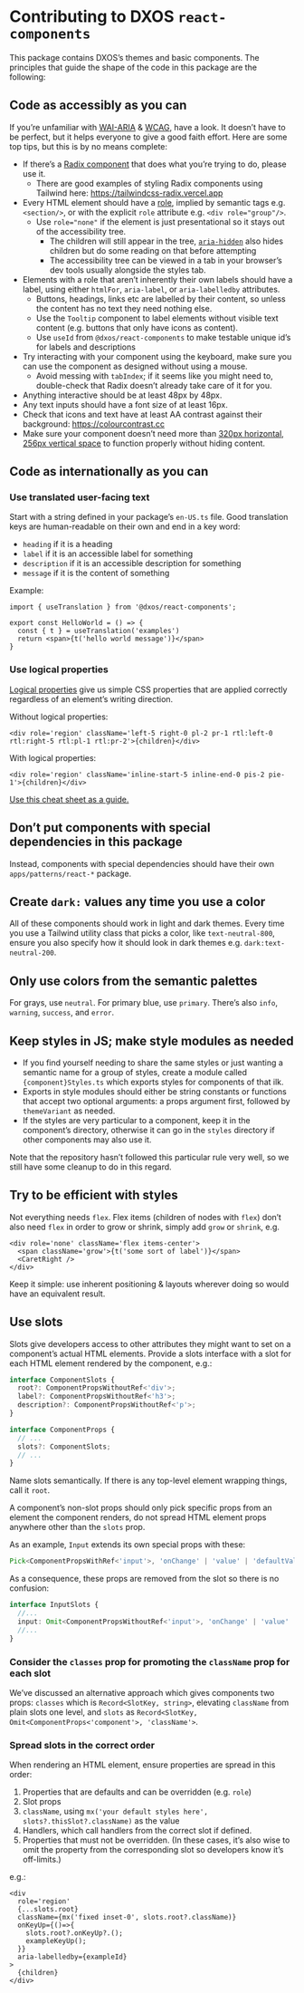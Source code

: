 # Contributing to DXOS `react-components`

This package contains DXOS’s themes and basic components. The principles that guide the shape of the code in this package are the following:

## Code as accessibly as you can

If you’re unfamiliar with [WAI-ARIA](https://developer.mozilla.org/en-US/docs/Learn/Accessibility/WAI-ARIA_basics) & [WCAG](https://www.w3.org/TR/WCAG21/), have a look. It doesn’t have to be perfect, but it helps everyone to give a good faith effort. Here are some top tips, but this is by no means complete:

- If there’s a [Radix component](https://www.radix-ui.com/docs/primitives/components/accordion) that does what you’re trying to do, please use it.
  - There are good examples of styling Radix components using Tailwind here: https://tailwindcss-radix.vercel.app
- Every HTML element should have a [role](https://developer.mozilla.org/en-US/docs/Web/Accessibility/ARIA/Roles), implied by semantic tags e.g. `<section/>`, or with the explicit `role` attribute e.g. `<div role="group"/>`.
  - Use `role="none"` if the element is just presentational so it stays out of the accessibility tree.
    - The children will still appear in the tree, [`aria-hidden`](https://developer.mozilla.org/en-US/docs/Web/Accessibility/ARIA/Attributes/aria-hidden) also hides children but do some reading on that before attempting
    - The accessibility tree can be viewed in a tab in your browser’s dev tools usually alongside the styles tab.
- Elements with a role that aren’t inherently their own labels should have a label, using either `htmlFor`, `aria-label`, or `aria-labelledby` attributes.
  - Buttons, headings, links etc are labelled by their content, so unless the content has no text they need nothing else.
  - Use the `Tooltip` component to label elements without visible text content (e.g. buttons that only have icons as content).
  - Use `useId` from `@dxos/react-components` to make testable unique id’s for labels and descriptions
- Try interacting with your component using the keyboard, make sure you can use the component as designed without using a mouse.
  - Avoid messing with `tabIndex`; if it seems like you might need to, double-check that Radix doesn’t already take care of it for you.
- Anything interactive should be at least 48px by 48px.
- Any text inputs should have a font size of at least 16px.
- Check that icons and text have at least AA contrast against their background: https://colourcontrast.cc
- Make sure your component doesn’t need more than [320px horizontal, 256px vertical space](https://www.w3.org/TR/WCAG21/#reflow) to function properly without hiding content.

## Code as internationally as you can

### Use translated user-facing text

Start with a string defined in your package’s `en-US.ts` file. Good translation keys are human-readable on their own and end in a key word:

- `heading` if it is a heading
- `label` if it is an accessible label for something
- `description` if it is an accessible description for something
- `message` if it is the content of something

Example:

```tsx
import { useTranslation } from '@dxos/react-components';

export const HelloWorld = () => {
  const { t } = useTranslation('examples')
  return <span>{t('hello world message')}</span>
}
```

### Use logical properties

[Logical properties](https://developer.mozilla.org/en-US/docs/Learn/CSS/Building_blocks/Handling_different_text_directions#logical_properties_and_values) give us simple CSS properties that are applied correctly regardless of an element’s writing direction.

Without logical properties:

```tsx
<div role='region' className='left-5 right-0 pl-2 pr-1 rtl:left-0 rtl:right-5 rtl:pl-1 rtl:pr-2'>{children}</div>
```

With logical properties:
```tsx
<div role='region' className='inline-start-5 inline-end-0 pis-2 pie-1'>{children}</div>
```

[Use this cheat sheet as a guide.](https://stevecochrane.github.io/tailwindcss-logical)

## Don’t put components with special dependencies in this package
Instead, components with special dependencies should have their own `apps/patterns/react-*` package.

## Create `dark:` values any time you use a color
All of these components should work in light and dark themes. Every time you use a Tailwind utility class that picks a color, like `text-neutral-800`, ensure you also specify how it should look in dark themes e.g. `dark:text-neutral-200`.

## Only use colors from the semantic palettes
For grays, use `neutral`. For primary blue, use `primary`. There’s also `info`, `warning`, `success`, and `error`.

## Keep styles in JS; make style modules as needed
  - If you find yourself needing to share the same styles or just wanting a semantic name for a group of styles, create a module called `{component}Styles.ts` which exports styles for components of that ilk.
  - Exports in style modules should either be string constants or functions that accept two optional arguments: a props argument first, followed by `themeVariant` as needed.
  - If the styles are very particular to a component, keep it in the component’s directory, otherwise it can go in the `styles` directory if other components may also use it.

Note that the repository hasn’t followed this particular rule very well, so we still have some cleanup to do in this regard.

## Try to be efficient with styles

Not everything needs `flex`. Flex items (children of nodes with `flex`) don’t also need `flex` in order to grow or shrink, simply add `grow` or `shrink`, e.g.

```tsx
<div role='none' className='flex items-center'>
  <span className='grow'>{t('some sort of label')}</span>
  <CaretRight />
</div>
```

Keep it simple: use inherent positioning & layouts wherever doing so would have an equivalent result.

## Use slots

Slots give developers access to other attributes they might want to set on a component’s actual HTML elements. Provide a slots interface with a slot for each HTML element rendered by the component, e.g.:

```ts
interface ComponentSlots {
  root?: ComponentPropsWithoutRef<'div'>;
  label?: ComponentPropsWithoutRef<'h3'>;
  description?: ComponentPropsWithoutRef<'p'>;
}

interface ComponentProps {
  // ...
  slots?: ComponentSlots;
  // ...
}

```

Name slots semantically. If there is any top-level element wrapping things, call it `root`.

A component’s non-slot props should only pick specific props from an element the component renders, do not spread HTML element props anywhere other than the `slots` prop.

As an example, `Input` extends its own special props with these:

```ts
Pick<ComponentPropsWithRef<'input'>, 'onChange' | 'value' | 'defaultValue' | 'disabled' | 'placeholder'>
```

As a consequence, these props are removed from the slot so there is no confusion:
```ts
interface InputSlots {
  //...
  input: Omit<ComponentPropsWithoutRef<'input'>, 'onChange' | 'value' | 'defaultValue' | 'disabled' | 'placeholder'>
  //...
}
```

### Consider the `classes` prop for promoting the `className` prop for each slot

We’ve discussed an alternative approach which gives components two props: `classes` which is `Record<SlotKey, string>`, elevating `className` from plain slots one level, and `slots` as `Record<SlotKey, Omit<ComponentProps<'component'>, 'className'>`.

### Spread slots in the correct order

When rendering an HTML element, ensure properties are spread in this order:
1. Properties that are defaults and can be overridden (e.g. `role`)
2. Slot props
3. `className`, using `mx('your default styles here', slots?.thisSlot?.className)` as the value
4. Handlers, which call handlers from the correct slot if defined.
5. Properties that must not be overridden. (In these cases, it’s also wise to omit the property from the corresponding slot so developers know it’s off-limits.)

e.g.:
```tsx
<div
  role='region'
  {...slots.root}
  className={mx('fixed inset-0', slots.root?.className)}
  onKeyUp={()=>{
    slots.root?.onKeyUp?.();
    exampleKeyUp();
  }}
  aria-labelledby={exampleId}
>
  {children}
</div>
```

